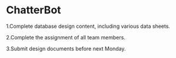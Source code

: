 # ChatterBot
1.Complete database design content, including various data sheets.

2.Complete the assignment of all team members.

3.Submit design documents before next Monday.

